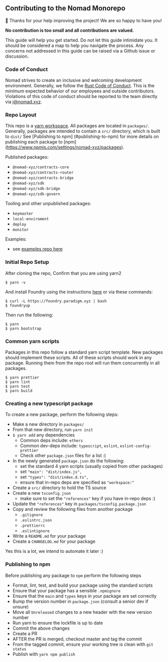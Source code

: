 ## Contributing to the Nomad Monorepo

🎈 Thanks for your help improving the project! We are so happy to have you!

**No contribution is too small and all contributions are valued.**

This guide will help you get started. Do not let this guide intimidate you. It
should be considered a map to help you navigate the process. Any concerns not
addressed in this guide can be raised via a Github issue or
discussion.

### Code of Conduct

Nomad strives to create an inclusive and welcoming development environment.
Generally, we follow the
[Rust Code of Conduct](https://www.rust-lang.org/policies/code-of-conduct).
This is the _minimum_ expected behavior of our employees and outside
contributors. Violations of this code of conduct should be reported to the team
directly via [j@nomad.xyz](mailto:j@nomad.xyz).

### Repo Layout

This repo is a [yarn workspace](https://yarnpkg.com/features/workspaces). All
packages are located in `packages/`. Generally, packages are intended to
contain a `src/` directory, which is built to `dist/` See [Publishing to npm]
(#publishing-to-npm) for more details on publishing each package to [npm]
(https://www.npmjs.com/settings/nomad-xyz/packages).

Published packages:

- `@nomad-xyz/contracts-core`
- `@nomad-xyz/contracts-router`
- `@nomad-xyz/contracts-bridge`
- `@nomad-xyz/sdk`
- `@nomad-xyz/sdk-bridge`
- `@nomad-xyz/sdk-govern`

Tooling and other unpublished packages:

- `keymaster`
- `local-enviroment`
- `deploy`
- `monitor`

Examples:

- see [examples repo here](https://github.com/nomad-xyz/examples)

### Initial Repo Setup

After cloning the repo, Confirm that you are using yarn2

```
$ yarn -v
```

And install Foundry using the instructions
[here](https://book.getfoundry.sh/getting-started/installation.html) or via
these commands:

```
$ curl -L https://foundry.paradigm.xyz | bash
$ foundryup
```

Then run the following:

```
$ yarn
$ yarn bootstrap
```

### Common yarn scripts

Packages in this repo follow a standard yarn script template. New packages
should implement these scripts. All of these scripts should work in any
package. Running them from the repo root will run them concurrently in all
packages.

```
$ yarn prettier
$ yarn lint
$ yarn test
$ yarn build
```

### Creating a new typescript package

To create a new package, perform the following steps:

- Make a new directory in `packages/`
- From that new directory, run `yarn init`
- `$ yarn add` any dependencies
  - Common deps include: `ethers`
  - Common dev-deps include: `typescript`, `eslint`, `eslint-config-prettier`
  - Check other `package.json` files for a list :)
- In the newly generated `package.json` do the following:
  - set the standard 4 yarn scripts (usually copied from other packages)
  - set `"main": "dist/index.js",`
  - set `"types": "dist/index.d.ts",`
  - ensure that in-repo deps are specified as `"workspace:^`
- Create a `src/` directory to hold the TS source
- Create a new `tsconfig.json`
  - make sure to set the `"references"` key if you have in-repo deps :)
- Update the `"references"` key in `packages/tsconfig.package.json`
- Copy and review the following files from another package
  - `.gitignore`
  - `.eslintrc.json`
  - `.prettierrc`
  - `.eslintignore`
- Write a `README.md` for your package
- Create a `CHANGELOG.md` for your package

Yes this is a lot, we intend to automate it later :)

### Publishing to npm

Before publishing any package to `npm` perform the following steps

- Format, lint, test, and build your package using the standard scripts
- Ensure that your package has a sensible `.npmignore`
- Ensure that the `main` and `types` keys in your package are set correctly
- Bump the version number in `package.json` (consult a senior dev if unsure)
- Move all `Unreleased` changes to a new header with the new version number
- Run yarn to ensure the lockfile is up to date
- Commit the above changes
- Create a PR
- AFTER the PR is merged, checkout master and tag the commit
- From the tagged commit, ensure your working tree is clean with `git status`
- Publish with `yarn npm publish`
